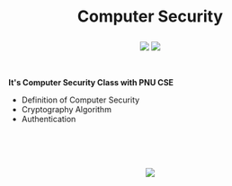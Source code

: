 # <p align="center">Computer Security</p>

<p align="center">
<img src="https://img.shields.io/badge/PYTHON-0696D7?style=for-the-badge&logo=Python&logoColor=white"> <img src="https://img.shields.io/badge/Cryptography-F99A66?style=for-the-badge&logo=devrant&logoColor=A81D33">
</p>
<br/>

__It's Computer Security Class with PNU CSE__
- Definition of Computer Security
- Cryptography Algorithm
- Authentication
<br/>
<br/>
<br/>
<p align="center">
<img src="https://github-readme-stats.vercel.app/api?username=Jinseop-Sim&show_icons=true&theme=gruvbox&hide=["issues"]">
</p>
